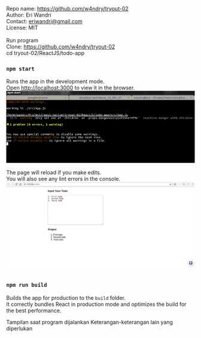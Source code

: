 Repo name: https://github.com/w4ndry/tryout-02 <br>
Author: Eri Wandri <br>
Contact: eriwandri@gmail.com <br>
License: MIT <br>
<br>
Run program<br>
Clone: https://github.com/w4ndry/tryout-02<br>
			 cd tryout-02/ReactJS/todo-app <br>
### `npm start`

Runs the app in the development mode.<br>
Open [http://localhost:3000](http://localhost:3000) to view it in the browser.
<br>
![run ss](https://github.com/w4ndry/tryout-02/blob/master/images/cmd.png)
<br>

The page will reload if you make edits.<br>
You will also see any lint errors in the console.
<br>
![browser ss](https://github.com/w4ndry/tryout-02/blob/master/images/todo.png)


### `npm run build`

Builds the app for production to the `build` folder.<br>
It correctly bundles React in production mode and optimizes the build for the best performance.

Tampilan saat program dijalankan
Keterangan-keterangan lain yang diperlukan
